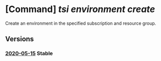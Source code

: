 # [Command] _tsi environment create_

Create an environment in the specified subscription and resource group.

## Versions

### [2020-05-15](/Resources/mgmt-plane/L3N1YnNjcmlwdGlvbnMve30vcmVzb3VyY2Vncm91cHMve30vcHJvdmlkZXJzL21pY3Jvc29mdC50aW1lc2VyaWVzaW5zaWdodHMvZW52aXJvbm1lbnRzL3t9/2020-05-15.xml) **Stable**

<!-- mgmt-plane /subscriptions/{}/resourcegroups/{}/providers/microsoft.timeseriesinsights/environments/{} 2020-05-15 -->
